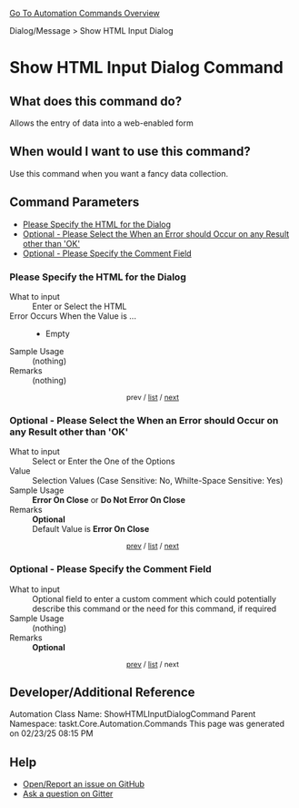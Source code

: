 <!--TITLE: Show HTML Input Dialog Command -->
<!-- SUBTITLE: a command in the Dialog/Message group. -->
[Go To Automation Commands Overview](/automation-commands.md)


Dialog/Message &gt; Show HTML Input Dialog


# Show HTML Input Dialog Command


## What does this command do?
Allows the entry of data into a web-enabled form


## When would I want to use this command?
Use this command when you want a fancy data collection.


<a id="param_list"></a>
## Command Parameters
- [Please Specify the HTML for the Dialog](#param_0)
- [Optional - Please Select the When an Error should Occur on any Result other than 'OK'](#param_1)
- [Optional - Please Specify the Comment Field](#param_2)


<a id="param_0"></a>
### Please Specify the HTML for the Dialog


<dl>
<dt>What to input</dt><dd>Enter or Select the HTML</dd>
<dt>Error Occurs When the Value is ...</dt><dd><ul>
<li>Empty</li>
</ul></dd>
<dt>Sample Usage</dt><dd>(nothing)</dd>
<dt>Remarks</dt><dd>(nothing)</dd>
</dl>




<div style="font-size: 90%; text-align: center">


prev / [list](#param_list) / [next](#param_1)


</div>


<a id="param_1"></a>
### Optional - Please Select the When an Error should Occur on any Result other than 'OK'


<dl>
<dt>What to input</dt><dd>Select or Enter the One of the Options</dd>
<dt>Value</dt><dd>Selection Values (Case Sensitive: No, Whilte-Space Sensitive: Yes)</dd>
<dt>Sample Usage</dt><dd><strong>Error On Close</strong> or  <strong>Do Not Error On Close</strong></dd>
<dt>Remarks</dt><dd><strong>Optional</strong><br>Default Value is <strong>Error On Close</strong></dd>
</dl>




<div style="font-size: 90%; text-align: center">


[prev](#param_1) / [list](#param_list) / [next](#param_2)


</div>


<a id="param_2"></a>
### Optional - Please Specify the Comment Field


<dl>
<dt>What to input</dt><dd>Optional field to enter a custom comment which could potentially describe this command or the need for this command, if required</dd>
<dt>Sample Usage</dt><dd>(nothing)</dd>
<dt>Remarks</dt><dd><strong>Optional</strong><br></dd>
</dl>




<div style="font-size: 90%; text-align: center">


[prev](#param_2) / [list](#param_list) / next


</div>


## Developer/Additional Reference
Automation Class Name: ShowHTMLInputDialogCommand
Parent Namespace: taskt.Core.Automation.Commands
This page was generated on 02/23/25 08:15 PM


## Help
- [Open/Report an issue on GitHub](https://github.com/rcktrncn/taskt/issues/new)
- [Ask a question on Gitter](https://gitter.im/taskt-rpa/Lobby)
